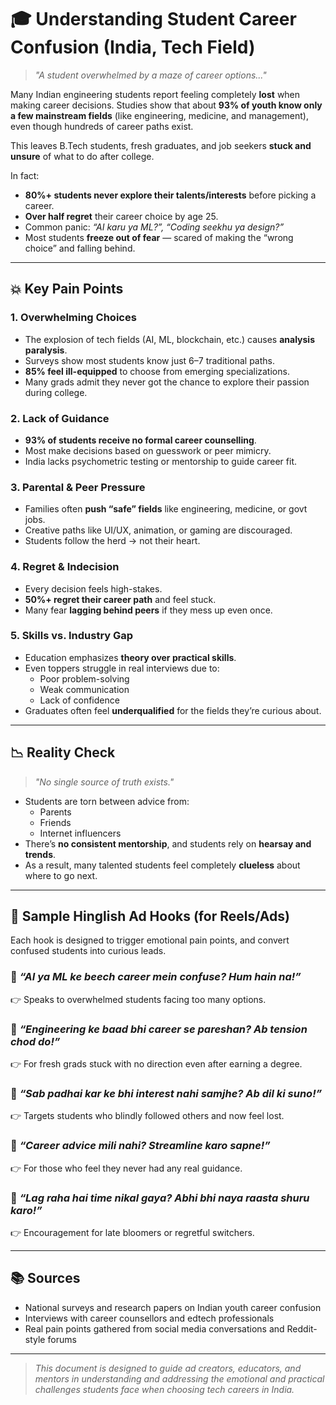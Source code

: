 # 🎓 Understanding Student Career Confusion (India, Tech Field)

> *"A student overwhelmed by a maze of career options..."*

Many Indian engineering students report feeling completely **lost** when making career decisions. Studies show that about **93% of youth know only a few mainstream fields** (like engineering, medicine, and management), even though hundreds of career paths exist.

This leaves B.Tech students, fresh graduates, and job seekers **stuck and unsure** of what to do after college.

In fact:

- **80%+ students never explore their talents/interests** before picking a career.
- **Over half regret** their career choice by age 25.
- Common panic: _“AI karu ya ML?”, “Coding seekhu ya design?”_  
- Most students **freeze out of fear** — scared of making the “wrong choice” and falling behind.

---

## 💥 Key Pain Points

### 1. Overwhelming Choices
- The explosion of tech fields (AI, ML, blockchain, etc.) causes **analysis paralysis**.
- Surveys show most students know just 6–7 traditional paths.
- **85% feel ill-equipped** to choose from emerging specializations.
- Many grads admit they never got the chance to explore their passion during college.

### 2. Lack of Guidance
- **93% of students receive no formal career counselling**.
- Most make decisions based on guesswork or peer mimicry.
- India lacks psychometric testing or mentorship to guide career fit.

### 3. Parental & Peer Pressure
- Families often **push “safe” fields** like engineering, medicine, or govt jobs.
- Creative paths like UI/UX, animation, or gaming are discouraged.
- Students follow the herd → not their heart.

### 4. Regret & Indecision
- Every decision feels high-stakes.
- **50%+ regret their career path** and feel stuck.
- Many fear **lagging behind peers** if they mess up even once.

### 5. Skills vs. Industry Gap
- Education emphasizes **theory over practical skills**.
- Even toppers struggle in real interviews due to:
  - Poor problem-solving
  - Weak communication
  - Lack of confidence
- Graduates often feel **underqualified** for the fields they’re curious about.

---

## 📉 Reality Check

> _"No single source of truth exists."_

- Students are torn between advice from:
  - Parents
  - Friends
  - Internet influencers
- There’s **no consistent mentorship**, and students rely on **hearsay and trends**.
- As a result, many talented students feel completely **clueless** about where to go next.

---

## 🎯 Sample Hinglish Ad Hooks (for Reels/Ads)

Each hook is designed to trigger emotional pain points, and convert confused students into curious leads.

### 🔹 *“AI ya ML ke beech career mein confuse? Hum hain na!”*
👉 Speaks to overwhelmed students facing too many options.

### 🔹 *“Engineering ke baad bhi career se pareshan? Ab tension chod do!”*
👉 For fresh grads stuck with no direction even after earning a degree.

### 🔹 *“Sab padhai kar ke bhi interest nahi samjhe? Ab dil ki suno!”*
👉 Targets students who blindly followed others and now feel lost.

### 🔹 *“Career advice mili nahi? Streamline karo sapne!”*
👉 For those who feel they never had any real guidance.

### 🔹 *“Lag raha hai time nikal gaya? Abhi bhi naya raasta shuru karo!”*
👉 Encouragement for late bloomers or regretful switchers.

---

## 📚 Sources

- National surveys and research papers on Indian youth career confusion
- Interviews with career counsellors and edtech professionals
- Real pain points gathered from social media conversations and Reddit-style forums

---

> _This document is designed to guide ad creators, educators, and mentors in understanding and addressing the emotional and practical challenges students face when choosing tech careers in India._
